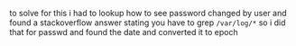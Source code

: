 to solve for this i had to lookup how to see password changed by user and found a stackoverflow answer stating you have to grep `/var/log/*` so i did that for passwd and found the date and converted it to epoch